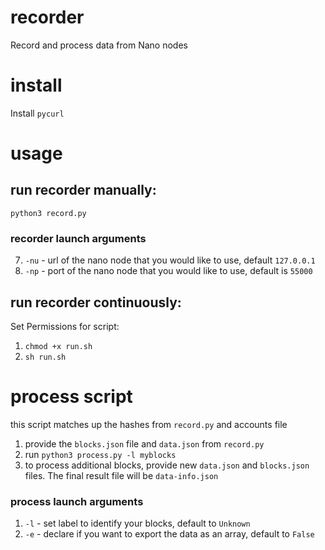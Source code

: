 # recorder
Record and process data from Nano nodes

# install
Install `pycurl`

# usage
## run recorder manually:
`python3 record.py`  

### recorder launch arguments
7. `-nu` - url of the nano node that you would like to use, default `127.0.0.1`
8. `-np` - port of the nano node that you would like to use, default is `55000`

## run recorder continuously:
Set Permissions for script:
1. `chmod +x run.sh`
2. `sh run.sh`

# process script
this script matches up the hashes from `record.py` and accounts file

1. provide the `blocks.json` file and `data.json` from `record.py`
2. run `python3 process.py -l myblocks`
3. to process additional blocks, provide new `data.json` and `blocks.json` files. The final result file will be `data-info.json`

### process launch arguments
1. `-l` - set label to identify your blocks, default to `Unknown`
2. `-e` - declare if you want to export the data as an array, default to `False`
